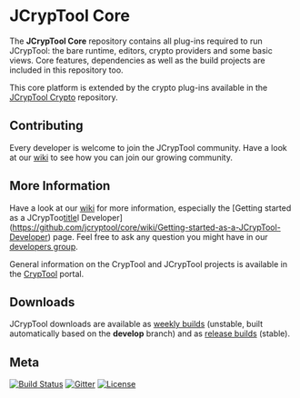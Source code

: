 JCrypTool Core
=======

The **JCrypTool Core** repository contains all plug-ins required to run JCrypTool: the bare runtime, editors, crypto providers and some basic views. Core features, dependencies as well as the build projects are included in this repository too.

This core platform is extended by the crypto plug-ins available in the [JCrypTool Crypto](https://github.com/jcryptool/crypto) repository.

## Contributing
Every developer is welcome to join the JCrypTool community. Have a look at our [wiki](https://github.com/jcryptool/core/wiki) to see how you can join our growing community.

## More Information
Have a look at our [wiki](https://github.com/jcryptool/core/wiki) for more information, especially the [Getting started as a JCrypToo[title](file:///Users/dos/Repositories/crypto/readme.md)l Developer](https://github.com/jcryptool/core/wiki/Getting-started-as-a-JCrypTool-Developer) page. Feel free to ask any question you might have in our [developers group](http://groups.google.com/group/jcryptool-developers).

General information on the CrypTool and JCrypTool projects is available in the [CrypTool](http://www.cryptool.org) portal.

## Downloads
JCrypTool downloads are available as [weekly builds](https://github.com/jcryptool/core/releases) (unstable, built automatically based on the **develop** branch) and as [release builds](https://www.cryptool.org/de/jct-downloads/stable) (stable).

## Meta
[![Build Status](https://travis-ci.org/jcryptool/core.svg)](https://travis-ci.org/jcryptool/core)
[![Gitter](http://img.shields.io/badge/gitter-join%20chat-1dce73.svg)](https://gitter.im/dschadow/jcryptool)
[![License](https://img.shields.io/badge/License-EPL%201.0-red.svg)](https://opensource.org/licenses/EPL-1.0)